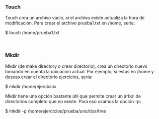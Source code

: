 ### Touch

Touch crea un archivo vacío, si el archivo existe actualiza la hora de modificación. Para crear el archivo prueba1.txt en /home, seria:

$ touch /home/prueba1.txt

</br>

### Mkdir

Mkdir (de make directory o crear directorio), crea un directorio nuevo tomando en cuenta la ubicación actual. Por ejemplo, si estas en /home y deseas crear el directorio ejercicios, sería:

$ mkdir /home/ejercicios


Mkdir tiene una opción bastante útil que permite crear un árbol de directorios completo que no existe. Para eso usamos la opción -p:

$ mkdir -p /home/ejercicios/prueba/uno/dos/tres

